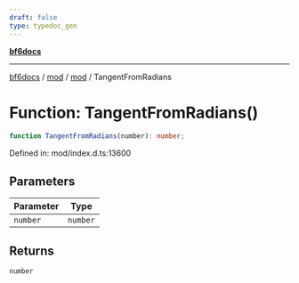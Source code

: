 ```yaml
---
draft: false
type: typedoc_gen
---
```


[**bf6docs**](../../../_index.md)

***

[bf6docs](../../../_index.md) / [mod](../../_index.md) / [mod](../_index.md) / TangentFromRadians

# Function: TangentFromRadians()

```ts
function TangentFromRadians(number): number;
```

Defined in: mod/index.d.ts:13600

## Parameters

| Parameter | Type |
| ------ | ------ |
| `number` | `number` |

## Returns

`number`
